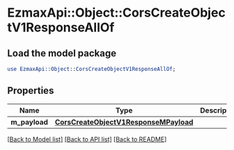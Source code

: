 # EzmaxApi::Object::CorsCreateObjectV1ResponseAllOf

## Load the model package
```perl
use EzmaxApi::Object::CorsCreateObjectV1ResponseAllOf;
```

## Properties
Name | Type | Description | Notes
------------ | ------------- | ------------- | -------------
**m_payload** | [**CorsCreateObjectV1ResponseMPayload**](CorsCreateObjectV1ResponseMPayload.md) |  | 

[[Back to Model list]](../README.md#documentation-for-models) [[Back to API list]](../README.md#documentation-for-api-endpoints) [[Back to README]](../README.md)


